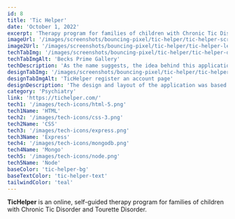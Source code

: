```yaml
---
id: 8
title: 'Tic Helper'
date: 'October 1, 2022'
excerpt: 'Therapy program for families of children with Chronic Tic Disorder and Tourette Disorder.'
imageUrl: '/images/screenshots/bouncing-pixel/tic-helper/tic-helper-screenshot.png'
image2Url: '/images/screenshots/bouncing-pixel/tic-helper/tic-helper-learning-screenshot.png'
techTabImg: '/images/screenshots/bouncing-pixel/tic-helper/tic-helper-demo-screenshot.png'
techTabImgAlt: 'Becks Prime Gallery'
techDescription: 'As the name suggests, the idea behind this application was to provide a way for people suffering from different types of tics to have a way to log their current status and practice solutions provided by a licensed psychiatrist.<br /><br /> The application uses Node.js, Express.js and MongoDB for the server-side rendering of data and session/account management & Dust.js for the templating of the HTML.'
designTabImg: '/images/screenshots/bouncing-pixel/tic-helper/tic-helper-register-screenshot.png'
designTabImgAlt: 'TicHelper register an account page'
designDescription: 'The design and layout of the application was based around the idea of providing a way for people to log their current status and practice solutions provided by a licensed psychiatrist.<br /><br />The application is designed to be easy to use and navigate, while providing a way for people to track their progress and complete the outlined therapy program consisting of modules and exercises.'
category: 'Psychiatry'
link: 'https://tichelper.com/' 
tech1: '/images/tech-icons/html-5.png'
tech1Name: 'HTML'
tech2: '/images/tech-icons/css-3.png'
tech2Name: 'CSS'
tech3: '/images/tech-icons/express.png'
tech3Name: 'Express'
tech4: '/images/tech-icons/mongodb.png'
tech4Name: 'Mongo'
tech5: '/images/tech-icons/node.png'
tech5Name: 'Node'
baseColor: 'tic-helper-bg'
baseTextColor: 'tic-helper-text'
tailwindColor: 'teal'
---
```


**TicHelper** is an online, self-guided therapy program for families of children with Chronic Tic Disorder and Tourette Disorder.
